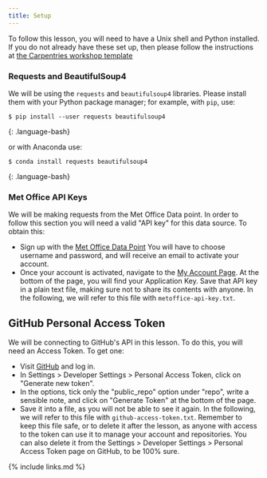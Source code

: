 ```yaml
---
title: Setup
---
```


To follow this lesson, you will need to have a Unix shell and Python installed.
If you do not already have these set up, then please follow the instructions at
[the Carpentries workshop template][workshop-template]

### Requests and BeautifulSoup4

We will be using the `requests` and `beautifulsoup4`
libraries. Please install them with your Python package manager;
for example, with `pip`, use: 

~~~
$ pip install --user requests beautifulsoup4
~~~
{: .language-bash}

or with Anaconda use:

~~~
$ conda install requests beautifulsoup4
~~~
{: .language-bash}


### Met Office API Keys

We will be making requests from the Met Office Data point.
In order to follow this section you will need a valid "API key"
for this data source. To obtain this:

- Sign up with the [Met Office Data Point][datapoint]
  You will have to choose username and password,
  and will receive an email to activate your account.
- Once your account is activated,
  navigate to the [My Account Page][metaccount].
  At the bottom of the page,
  you will find your Application Key.
  Save that API key in a plain text file,
  making sure not to share its contents with anyone.
  In the following, we will refer to this file 
  with `metoffice-api-key.txt`.


## GitHub Personal Access Token

We will be connecting to GitHub's API in this lesson. To do this, you will need
an Access Token. To get one:

- Visit [GitHub][github] and log in.
- In Settings > Developer Settings > Personal Access Token,
  click on "Generate new token". 
- In the options, tick only 
  the "public_repo" option under "repo", 
  write a sensible note,
  and click on "Generate Token"
  at the bottom of the page.
- Save it into a file,
  as you will not be able to see it again.
  In the following, we will refer to this file 
  with `github-access-token.txt`.
  Remember to keep this file safe,
  or to delete it after the lesson, as anyone with access to the token can use
  it to manage your account and repositories.
  You can also delete it from the 
  Settings > Developer Settings > Personal Access Token
  page on GitHub, to be 100% sure.
  


{% include links.md %}

[datapoint]: https://www.metoffice.gov.uk/services/data/datapoint
[github]: https://github.com
[metaccount]: https://register.metoffice.gov.uk/MyAccountClient/account/view
[workshop-template]: https://carpentries.github.io/workshop-template
